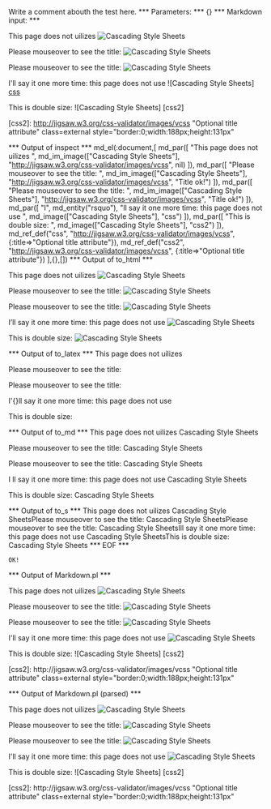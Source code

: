 Write a comment abouth the test here.
*** Parameters: ***
{}
*** Markdown input: ***

This page does not uilizes ![Cascading Style Sheets](http://jigsaw.w3.org/css-validator/images/vcss)


Please mouseover to see the title: ![Cascading Style Sheets](http://jigsaw.w3.org/css-validator/images/vcss "Title ok!")

Please mouseover to see the title: ![Cascading Style Sheets](http://jigsaw.w3.org/css-validator/images/vcss 'Title ok!')


I'll say it one more time: this page does not use ![Cascading Style Sheets] [css]

This is double size: ![Cascading Style Sheets] [css2]



[css]: http://jigsaw.w3.org/css-validator/images/vcss "Optional title attribute"

[css2]: http://jigsaw.w3.org/css-validator/images/vcss "Optional title attribute" class=external
   style="border:0;width:188px;height:131px"



*** Output of inspect ***
md_el(:document,[
	md_par([
		"This page does not uilizes ",
		md_im_image(["Cascading Style Sheets"], "http://jigsaw.w3.org/css-validator/images/vcss", nil)
	]),
	md_par([
		"Please mouseover to see the title: ",
		md_im_image(["Cascading Style Sheets"], "http://jigsaw.w3.org/css-validator/images/vcss", "Title ok!")
	]),
	md_par([
		"Please mouseover to see the title: ",
		md_im_image(["Cascading Style Sheets"], "http://jigsaw.w3.org/css-validator/images/vcss", "Title ok!")
	]),
	md_par([
		"I",
		md_entity("rsquo"),
		"ll say it one more time: this page does not use ",
		md_image(["Cascading Style Sheets"], "css")
	]),
	md_par([
		"This is double size: ",
		md_image(["Cascading Style Sheets"], "css2")
	]),
	md_ref_def("css", "http://jigsaw.w3.org/css-validator/images/vcss", {:title=>"Optional title attribute"}),
	md_ref_def("css2", "http://jigsaw.w3.org/css-validator/images/vcss", {:title=>"Optional title attribute"})
],{},[])
*** Output of to_html ***

<p>This page does not uilizes <img src='http://jigsaw.w3.org/css-validator/images/vcss' alt='Cascading Style Sheets' /></p>

<p>Please mouseover to see the title: <img src='http://jigsaw.w3.org/css-validator/images/vcss' alt='Cascading Style Sheets' /></p>

<p>Please mouseover to see the title: <img src='http://jigsaw.w3.org/css-validator/images/vcss' alt='Cascading Style Sheets' /></p>

<p>I&#8217;ll say it one more time: this page does not use <img src='http://jigsaw.w3.org/css-validator/images/vcss' alt='Cascading Style Sheets' /></p>

<p>This is double size: <img src='http://jigsaw.w3.org/css-validator/images/vcss' alt='Cascading Style Sheets' /></p>

*** Output of to_latex ***
This page does not uilizes 

Please mouseover to see the title: 

Please mouseover to see the title: 

I'{}ll say it one more time: this page does not use 

This is double size: 


*** Output of to_md ***
This page does not uilizes
Cascading Style Sheets

Please mouseover to see the title:
Cascading Style Sheets

Please mouseover to see the title:
Cascading Style Sheets

I ll say it one more time: this page
does not use Cascading Style Sheets

This is double size:
Cascading Style Sheets


*** Output of to_s ***
This page does not uilizes Cascading Style SheetsPlease mouseover to see the title: Cascading Style SheetsPlease mouseover to see the title: Cascading Style SheetsIll say it one more time: this page does not use Cascading Style SheetsThis is double size: Cascading Style Sheets
*** EOF ***



	OK!



*** Output of Markdown.pl ***
<p>This page does not uilizes <img src="http://jigsaw.w3.org/css-validator/images/vcss" alt="Cascading Style Sheets" title="" /></p>

<p>Please mouseover to see the title: <img src="http://jigsaw.w3.org/css-validator/images/vcss" alt="Cascading Style Sheets" title="Title ok!" /></p>

<p>Please mouseover to see the title: <img src="http://jigsaw.w3.org/css-validator/images/vcss" alt="Cascading Style Sheets" title="Title ok!" /></p>

<p>I'll say it one more time: this page does not use <img src="http://jigsaw.w3.org/css-validator/images/vcss" alt="Cascading Style Sheets" title="Optional title attribute" /></p>

<p>This is double size: ![Cascading Style Sheets] [css2]</p>

<p>[css2]: http://jigsaw.w3.org/css-validator/images/vcss "Optional title attribute" class=external
   style="border:0;width:188px;height:131px"</p>

*** Output of Markdown.pl (parsed) ***
<p>This page does not uilizes <img title='' src='http://jigsaw.w3.org/css-validator/images/vcss' alt='Cascading Style Sheets'
      /></p
    ><p>Please mouseover to see the title: <img title='Title ok!' src='http://jigsaw.w3.org/css-validator/images/vcss' alt='Cascading Style Sheets'
      /></p
    ><p>Please mouseover to see the title: <img title='Title ok!' src='http://jigsaw.w3.org/css-validator/images/vcss' alt='Cascading Style Sheets'
      /></p
    ><p>I'll say it one more time: this page does not use <img title='Optional title attribute' src='http://jigsaw.w3.org/css-validator/images/vcss' alt='Cascading Style Sheets'
      /></p
    ><p>This is double size: ![Cascading Style Sheets] [css2]</p
    ><p>[css2]: http://jigsaw.w3.org/css-validator/images/vcss "Optional title attribute" class=external
 style="border:0;width:188px;height:131px"</p
  >